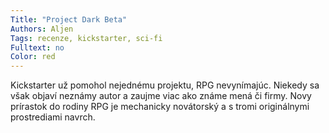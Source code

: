 ```yaml
---
Title: "Project Dark Beta"
Authors: Aljen
Tags: recenze, kickstarter, sci-fi
Fulltext: no
Color: red
---
```

Kickstarter už pomohol nejednému projektu,
RPG nevynímajúc. Niekedy sa však
objaví neznámy autor a zaujme viac ako
známe mená či firmy. Novy prírastok do
rodiny RPG je mechanicky novátorský a
s tromi originálnymi prostrediami navrch.